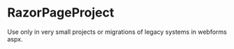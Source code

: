 # RazorPageProject


Use only in very small projects or migrations of legacy systems in webforms aspx.
